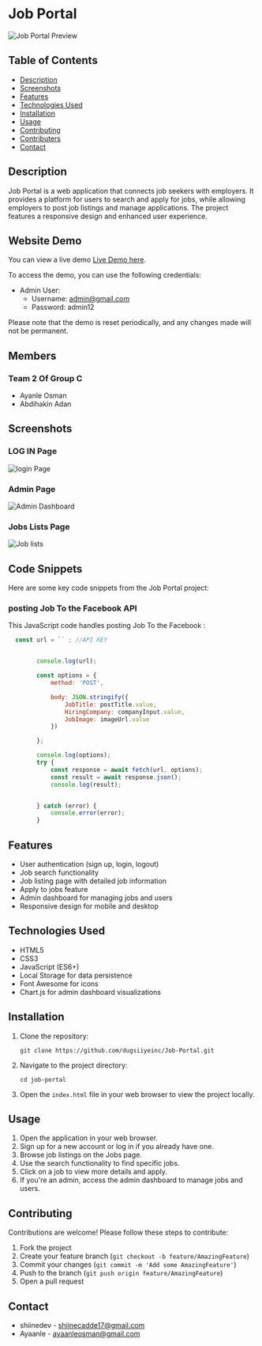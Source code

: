 # Job Portal

![Job Portal Preview](screenshots/home.PNG)

## Table of Contents
- [Description](#description)
- [Screenshots](#screenshots)
- [Features](#features)
- [Technologies Used](#technologies-used)
- [Installation](#installation)
- [Usage](#usage)
- [Contributing](#contributing)
- [Contributers](#license)
- [Contact](#contact)

## Description

Job Portal is a web application that connects job seekers with employers. It provides a platform for users to search and apply for jobs, while allowing employers to post job listings and manage applications. The project features a responsive design and enhanced user experience.

## Website Demo

You can view a live demo [Live Demo here](https://your-demo-url.com).

To access the demo, you can use the following credentials:
- Admin User:
  - Username: admin@gmail.com
  - Password: admin12

Please note that the demo is reset periodically, and any changes made will not be permanent.

## Members
### Team 2 Of Group C 

- Ayanle Osman
- Abdihakin Adan

## Screenshots

### LOG IN Page
![login Page](screenshots/login.png)
### Admin Page
![Admin Dashboard](screenshots/admin.png)
### Jobs Lists Page
![Job lists](screenshots/jobs.PNG)

## Code Snippets

Here are some key code snippets from the Job Portal project:

### posting Job To the Facebook API

This JavaScript code handles posting Job To the Facebook :

```javascript
  const url = `` ; //API KEY


        console.log(url);

        const options = {
            method: 'POST',

            body: JSON.stringify({
                JobTitle: postTitle.value,
                HiringCompany: companyInput.value,
                JobImage: imageUrl.value
            })

        };

        console.log(options);
        try {
            const response = await fetch(url, options);
            const result = await response.json();
            console.log(result);


        } catch (error) {
            console.error(error);
        }
```

## Features

- User authentication (sign up, login, logout)
- Job search functionality
- Job listing page with detailed job information
- Apply to jobs feature
- Admin dashboard for managing jobs and users
- Responsive design for mobile and desktop


## Technologies Used

- HTML5
- CSS3
- JavaScript (ES6+)
- Local Storage for data persistence
- Font Awesome for icons
- Chart.js for admin dashboard visualizations

## Installation

1. Clone the repository:
   ```
   git clone https://github.com/dugsiiyeinc/Job-Portal.git
   ```

2. Navigate to the project directory:
   ```
   cd job-portal
   ```

3. Open the `index.html` file in your web browser to view the project locally.

## Usage

1. Open the application in your web browser.
2. Sign up for a new account or log in if you already have one.
3. Browse job listings on the Jobs page.
4. Use the search functionality to find specific jobs.
5. Click on a job to view more details and apply.
6. If you're an admin, access the admin dashboard to manage jobs and users.



## Contributing

Contributions are welcome! Please follow these steps to contribute:

1. Fork the project
2. Create your feature branch (`git checkout -b feature/AmazingFeature`)
3. Commit your changes (`git commit -m 'Add some AmazingFeature'`)
4. Push to the branch (`git push origin feature/AmazingFeature`)
5. Open a pull request


## Contact

- shiinedev - [shiinecadde17@gmail.com](mailto:your.email@example.com)
- Ayaanle - [ayaanleosman@gmail.com](mailto:your.email@example.com)


